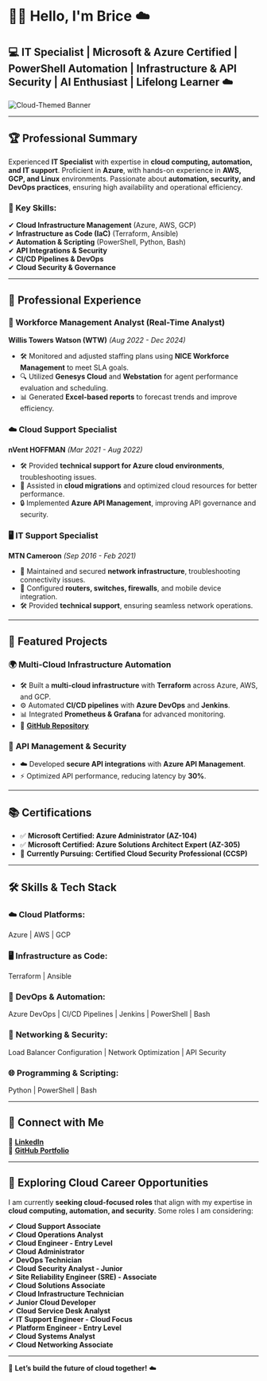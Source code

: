# 👋🏾 Hello, I'm Brice ☁️  

## 💻 IT Specialist | Microsoft & Azure Certified | PowerShell Automation | Infrastructure & API Security | AI Enthusiast | Lifelong Learner ☁️  

![Cloud-Themed Banner](https://github.com/user-attachments/assets/cb99ea94-224e-44f0-a11a-94c527018f12)  

---

## 🏆 Professional Summary  

Experienced **IT Specialist** with expertise in **cloud computing, automation, and IT support**. Proficient in **Azure**, with hands-on experience in **AWS, GCP, and Linux** environments. Passionate about **automation, security, and DevOps practices**, ensuring high availability and operational efficiency.  

### 🔹 Key Skills:  
✔ **Cloud Infrastructure Management** (Azure, AWS, GCP)  
✔ **Infrastructure as Code (IaC)** (Terraform, Ansible)  
✔ **Automation & Scripting** (PowerShell, Python, Bash)  
✔ **API Integrations & Security**  
✔ **CI/CD Pipelines & DevOps**  
✔ **Cloud Security & Governance**  

---

## 💼 Professional Experience  

### 🚦 Workforce Management Analyst (Real-Time Analyst)  
**Willis Towers Watson (WTW)** *(Aug 2022 - Dec 2024)*  
- 🛠️ Monitored and adjusted staffing plans using **NICE Workforce Management** to meet SLA goals.  
- 🔍 Utilized **Genesys Cloud** and **Webstation** for agent performance evaluation and scheduling.  
- 📊 Generated **Excel-based reports** to forecast trends and improve efficiency.  

### ☁️ Cloud Support Specialist  
**nVent HOFFMAN** *(Mar 2021 - Aug 2022)*  
- 🛠️ Provided **technical support for Azure cloud environments**, troubleshooting issues.  
- 🔄 Assisted in **cloud migrations** and optimized cloud resources for better performance.  
- 🔒 Implemented **Azure API Management**, improving API governance and security.  

### 🖥 IT Support Specialist  
**MTN Cameroon** *(Sep 2016 - Feb 2021)*  
- 🔧 Maintained and secured **network infrastructure**, troubleshooting connectivity issues.  
- 📡 Configured **routers, switches, firewalls**, and mobile device integration.  
- 🛠 Provided **technical support**, ensuring seamless network operations.  

---

## 🚀 Featured Projects  

### 🌍 **Multi-Cloud Infrastructure Automation**  
- 🛠️ Built a **multi-cloud infrastructure** with **Terraform** across Azure, AWS, and GCP.  
- ⚙️ Automated **CI/CD pipelines** with **Azure DevOps** and **Jenkins**.  
- 📊 Integrated **Prometheus & Grafana** for advanced monitoring.  
- 🔗 [**GitHub Repository**](https://github.com/supbrice/CloudProjects)  

### 🔗 **API Management & Security**  
- ☁️ Developed **secure API integrations** with **Azure API Management**.  
- ⚡ Optimized API performance, reducing latency by **30%**.  

---

## 📚 Certifications  

- ✅ **Microsoft Certified: Azure Administrator (AZ-104)**  
- ✅ **Microsoft Certified: Azure Solutions Architect Expert (AZ-305)**  
- 🚀 **Currently Pursuing:** **Certified Cloud Security Professional (CCSP)**  

---

## 🛠️ Skills & Tech Stack  

### ☁️ **Cloud Platforms:**  
Azure | AWS | GCP  

### 🖥 **Infrastructure as Code:**  
Terraform | Ansible  

### 🔧 **DevOps & Automation:**  
Azure DevOps | CI/CD Pipelines | Jenkins | PowerShell | Bash  

### 📡 **Networking & Security:**  
Load Balancer Configuration | Network Optimization | API Security  

### 🌐 **Programming & Scripting:**  
Python | PowerShell | Bash  

---

## 🔗 Connect with Me  

💼 [**LinkedIn**](https://linkedin.com/in/ngubriceche)  
🔗 [**GitHub Portfolio**](https://github.com/supbrice)  

---

## 🚀 Exploring Cloud Career Opportunities  

I am currently **seeking cloud-focused roles** that align with my expertise in **cloud computing, automation, and security**. Some roles I am considering:  

✔ **Cloud Support Associate**  
✔ **Cloud Operations Analyst**  
✔ **Cloud Engineer - Entry Level**  
✔ **Cloud Administrator**  
✔ **DevOps Technician**  
✔ **Cloud Security Analyst - Junior**  
✔ **Site Reliability Engineer (SRE) - Associate**  
✔ **Cloud Solutions Associate**  
✔ **Cloud Infrastructure Technician**  
✔ **Junior Cloud Developer**  
✔ **Cloud Service Desk Analyst**  
✔ **IT Support Engineer - Cloud Focus**  
✔ **Platform Engineer - Entry Level**  
✔ **Cloud Systems Analyst**  
✔ **Cloud Networking Associate**  

---

🚀 **Let’s build the future of cloud together!** ☁️  
